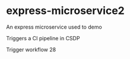 # express-microservice2
An express microservice used to demo

Triggers a CI pipeline in CSDP

Trigger workflow 28
